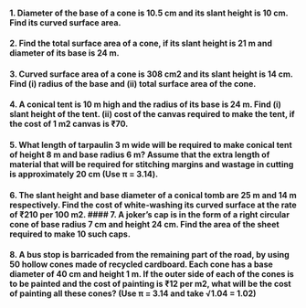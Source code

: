 #### 1. Diameter of the base of a cone is 10.5 cm and its slant height is 10 cm. Find its curved surface area.
#### 2. Find the total surface area of a cone, if its slant height is 21 m and diameter of its base is 24 m.
#### 3. Curved surface area of a cone is 308 cm2 and its slant height is 14 cm. Find (i) radius of the base and (ii) total surface area of the cone.
#### 4. A conical tent is 10 m high and the radius of its base is 24 m. Find (i) slant height of the tent. (ii) cost of the canvas required to make the tent, if the cost of 1 m2 canvas is ₹70.
#### 5. What length of tarpaulin 3 m wide will be required to make conical tent of height 8 m and base radius 6 m? Assume that the extra length of material that will be required for stitching margins and wastage in cutting is approximately 20 cm (Use π = 3.14).
#### 6. The slant height and base diameter of a conical tomb are 25 m and 14 m respectively. Find the cost of white-washing its curved surface at the rate of ₹210 per 100 m2. #### 7. A joker’s cap is in the form of a right circular cone of base radius 7 cm and height 24 cm. Find the area of the sheet required to make 10 such caps.
#### 8. A bus stop is barricaded from the remaining part of the road, by using 50 hollow cones made of recycled cardboard. Each cone has a base diameter of 40 cm and height 1 m. If the outer side of each of the cones is to be painted and the cost of painting is ₹12 per m2, what will be the cost of painting all these cones? (Use π = 3.14 and take √1.04 = 1.02)
